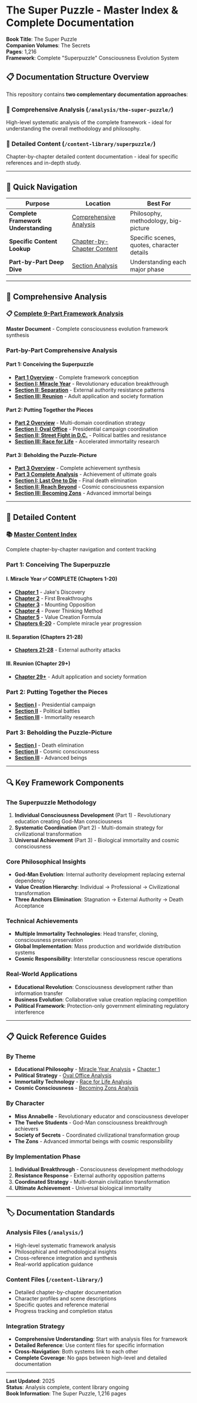 # The Super Puzzle - Master Index & Complete Documentation

**Book Title**: The Super Puzzle  
**Companion Volumes**: The Secrets  
**Pages**: 1,216  
**Framework**: Complete "Superpuzzle" Consciousness Evolution System

## 📋 Documentation Structure Overview

This repository contains **two complementary documentation approaches**:

### 🔬 **Comprehensive Analysis** (`/analysis/the-super-puzzle/`)
High-level systematic analysis of the complete framework - ideal for understanding the overall methodology and philosophy.

### 📖 **Detailed Content** (`/content-library/superpuzzle/`)
Chapter-by-chapter detailed content documentation - ideal for specific references and in-depth study.

---

## 🎯 Quick Navigation

| **Purpose** | **Location** | **Best For** |
|-------------|--------------|--------------|
| **Complete Framework Understanding** | [Comprehensive Analysis](#comprehensive-analysis) | Philosophy, methodology, big-picture |
| **Specific Content Lookup** | [Chapter-by-Chapter Content](#detailed-content) | Specific scenes, quotes, character details |
| **Part-by-Part Deep Dive** | [Section Analysis](#section-analysis) | Understanding each major phase |

---

## 🔬 Comprehensive Analysis

### 📋 [Complete 9-Part Framework Analysis](./analysis/THE_SUPER_PUZZLE_COMPLETE_9_PART_COMPREHENSIVE_ANALYSIS.md)
**Master Document** - Complete consciousness evolution framework synthesis

### Part-by-Part Comprehensive Analysis

#### **Part 1: Conceiving the Superpuzzle**
- **[Part 1 Overview](./analysis/part-1/NEOTHINK_3_PART_1_CONCEIVING_SUPERPUZZLE_ANALYSIS.md)** - Complete framework conception
- **[Section I: Miracle Year](./analysis/part-1/NEOTHINK_3_PART_1_SECTION_I_MIRACLE_YEAR_ANALYSIS.md)** - Revolutionary education breakthrough
- **[Section II: Separation](./analysis/part-1/NEOTHINK_3_PART_1_SECTION_II_SEPARATION_ANALYSIS.md)** - External authority resistance patterns  
- **[Section III: Reunion](./analysis/part-1/NEOTHINK_3_PART_1_REUNION_ANALYSIS.md)** - Adult application and society formation

#### **Part 2: Putting Together the Pieces**
- **[Part 2 Overview](./analysis/part-2/NEOTHINK_3_PART_2_PUTTING_TOGETHER_PIECES_ANALYSIS.md)** - Multi-domain coordination strategy
- **[Section I: Oval Office](./analysis/part-2/NEOTHINK_3_PART_2_SECTION_I_OVAL_OFFICE_ANALYSIS.md)** - Presidential campaign coordination
- **[Section II: Street Fight in D.C.](./analysis/part-2/NEOTHINK_3_PART_2_SECTION_II_STREET_FIGHT_DC_ANALYSIS.md)** - Political battles and resistance
- **[Section III: Race for Life](./analysis/part-2/NEOTHINK_3_PART_2_SECTION_III_RACE_FOR_LIFE_ANALYSIS.md)** - Accelerated immortality research

#### **Part 3: Beholding the Puzzle-Picture**
- **[Part 3 Overview](./analysis/part-3/NEOTHINK_3_PART_3_BEHOLDING_PUZZLE_PICTURE_ANALYSIS.md)** - Complete achievement synthesis
- **[Part 3 Complete Analysis](./analysis/part-3/NEOTHINK_3_PART_3_COMPLETE_COMPREHENSIVE_ANALYSIS.md)** - Achievement of ultimate goals
- **[Section I: Last One to Die](./analysis/part-3/NEOTHINK_3_PART_3_SECTION_I_LAST_ONE_TO_DIE_ANALYSIS.md)** - Final death elimination
- **[Section II: Reach Beyond](./analysis/part-3/NEOTHINK_3_PART_3_SECTION_II_REACH_BEYOND_ANALYSIS.md)** - Cosmic consciousness expansion
- **[Section III: Becoming Zons](./analysis/part-3/NEOTHINK_3_PART_3_SECTION_III_BECOMING_ZONS_ANALYSIS.md)** - Advanced immortal beings

---

## 📖 Detailed Content

### 📚 [Master Content Index](./content/INDEX.md)
Complete chapter-by-chapter navigation and content tracking

### Part 1: Conceiving The Superpuzzle

#### **I. Miracle Year** ✅ **COMPLETE** (Chapters 1-20)
- **[Chapter 1](./content/part-1-conceiving-superpuzzle/I-miracle-year/chapter-1.md)** - Jake's Discovery
- **[Chapter 2](./content/part-1-conceiving-superpuzzle/I-miracle-year/chapter-2.md)** - First Breakthroughs  
- **[Chapter 3](./content/part-1-conceiving-superpuzzle/I-miracle-year/chapter-3.md)** - Mounting Opposition
- **[Chapter 4](./content/part-1-conceiving-superpuzzle/I-miracle-year/chapter-4.md)** - Power Thinking Method
- **[Chapter 5](./content/part-1-conceiving-superpuzzle/I-miracle-year/chapter-5.md)** - Value Creation Formula
- **[Chapters 6-20](./content/part-1-conceiving-superpuzzle/I-miracle-year/)** - Complete miracle year progression

#### **II. Separation** (Chapters 21-28)
- **[Chapters 21-28](./content/part-1-conceiving-superpuzzle/II-separation/)** - External authority attacks

#### **III. Reunion** (Chapter 29+)
- **[Chapter 29+](./content/part-1-conceiving-superpuzzle/III-reunion/)** - Adult application and society formation

### Part 2: Putting Together the Pieces
- **[Section I](./content/part-2-putting-together-pieces/section-I/)** - Presidential campaign
- **[Section II](./content/part-2-putting-together-pieces/section-II/)** - Political battles  
- **[Section III](./content/part-2-putting-together-pieces/section-III/)** - Immortality research

### Part 3: Beholding the Puzzle-Picture
- **[Section I](./content/part-3-beholding-puzzle-picture/section-I/)** - Death elimination
- **[Section II](./content/part-3-beholding-puzzle-picture/section-II/)** - Cosmic consciousness
- **[Section III](./content/part-3-beholding-puzzle-picture/section-III/)** - Advanced beings

---

## 🔍 Key Framework Components

### **The Superpuzzle Methodology**
1. **Individual Consciousness Development** (Part 1) - Revolutionary education creating God-Man consciousness
2. **Systematic Coordination** (Part 2) - Multi-domain strategy for civilizational transformation  
3. **Universal Achievement** (Part 3) - Biological immortality and cosmic consciousness

### **Core Philosophical Insights**
- **God-Man Evolution**: Internal authority development replacing external dependency
- **Value Creation Hierarchy**: Individual → Professional → Civilizational transformation
- **Three Anchors Elimination**: Stagnation → External Authority → Death Acceptance

### **Technical Achievements**
- **Multiple Immortality Technologies**: Head transfer, cloning, consciousness preservation
- **Global Implementation**: Mass production and worldwide distribution systems
- **Cosmic Responsibility**: Interstellar consciousness rescue operations

### **Real-World Applications**
- **Educational Revolution**: Consciousness development rather than information transfer
- **Business Evolution**: Collaborative value creation replacing competition  
- **Political Framework**: Protection-only government eliminating regulatory interference

---

## 📋 Quick Reference Guides

### **By Theme**
- **Educational Philosophy** - [Miracle Year Analysis](./analysis/the-super-puzzle/part-1/THE_SUPER_PUZZLE_PART_1_SECTION_I_MIRACLE_YEAR_ANALYSIS.md) + [Chapter 1](./content-library/superpuzzle/part-1-conceiving-superpuzzle/I-miracle-year/chapter-1.md)
- **Political Strategy** - [Oval Office Analysis](./analysis/the-super-puzzle/part-2/THE_SUPER_PUZZLE_PART_2_SECTION_I_OVAL_OFFICE_ANALYSIS.md)
- **Immortality Technology** - [Race for Life Analysis](./analysis/the-super-puzzle/part-2/THE_SUPER_PUZZLE_PART_2_SECTION_III_RACE_FOR_LIFE_ANALYSIS.md)
- **Cosmic Consciousness** - [Becoming Zons Analysis](./analysis/the-super-puzzle/part-3/THE_SUPER_PUZZLE_PART_3_SECTION_III_BECOMING_ZONS_ANALYSIS.md)

### **By Character**
- **Miss Annabelle** - Revolutionary educator and consciousness developer
- **The Twelve Students** - God-Man consciousness breakthrough achievers
- **Society of Secrets** - Coordinated civilizational transformation group
- **The Zons** - Advanced immortal beings with cosmic responsibility

### **By Implementation Phase**
1. **Individual Breakthrough** - Consciousness development methodology
2. **Resistance Response** - External authority opposition patterns
3. **Coordinated Strategy** - Multi-domain civilization transformation
4. **Ultimate Achievement** - Universal biological immortality

---

## 🏷️ Documentation Standards

### **Analysis Files** (`/analysis/`)
- High-level systematic framework analysis
- Philosophical and methodological insights
- Cross-reference integration and synthesis
- Real-world application guidance

### **Content Files** (`/content-library/`)
- Detailed chapter-by-chapter documentation
- Character profiles and scene descriptions  
- Specific quotes and reference material
- Progress tracking and completion status

### **Integration Strategy**
- **Comprehensive Understanding**: Start with analysis files for framework
- **Detailed Reference**: Use content files for specific information
- **Cross-Navigation**: Both systems link to each other
- **Complete Coverage**: No gaps between high-level and detailed documentation

---

**Last Updated**: 2025  
**Status**: Analysis complete, content library ongoing  
**Book Information**: The Super Puzzle, 1,216 pages